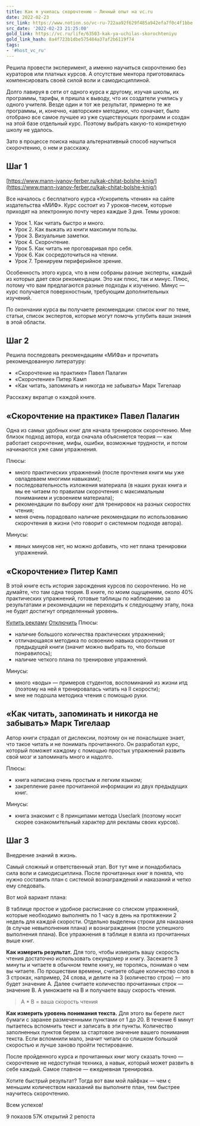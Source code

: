 ```yaml
---
title: Как я училась скорочтению — Личный опыт на vc.ru
date: 2022-02-23
src_link: https://www.notion.so/vc-ru-722aa92f629f485a942efa7f0c4f1bbe
src_date: '2022-02-23 21:25:00'
gold_link: https://vc.ru/life/63503-kak-ya-uchilas-skorochteniyu
gold_link_hash: 8a4f723b1dbe575484a37af2b6119f74
tags:
- '#host_vc_ru'
---
```



Решила провести эксперимент, а именно научиться скорочтению без кураторов или платных курсов. А отсутствие ментора приготовилась компенсировать своей силой воли и самодисциплиной.


Долго лавируя в сети от одного курса к другому, изучая школы, их программы, тарифы, я пришла к выводу, что их создатели учились у одного учителя. Везде один и тот же результат, примерно те же программы, и, конечно, «авторские» методики, что означает, было отобрано все самое лучшее из уже существующих программ и создан на этой базе отдельный курс. Поэтому выбрать какую-то конкретную школу не удалось. 


Зато в процессе поиска нашла альтернативный способ научиться скорочтению, о нем и расскажу.


Шаг 1
-----






[https://www.mann-ivanov-ferber.ru/kak-chitat-bolshe-knig/](https://www.mann-ivanov-ferber.ru/kak-chitat-bolshe-knig/) 



Все началось с бесплатного курса «Ускоритель чтения» на сайте издательства «МИФ». Курс состоит из 7 уроков-писем, которые приходят на электронную почту через каждые 3 дня. Темы уроков:


* Урок 1. Как читать быстро и много.
* Урок 2. Как выжать из книги максимум пользы.
* Урок 3. Визуальные заметки.
* Урок 4. Скорочтение.
* Урок 5. Как читать не проговаривая про себя.
* Урок 6. Как сосредоточиться на чтении.
* Урок 7. Тренируем периферийное зрение.


Особенность этого курса, что в нем собраны разные эксперты, каждый из которых дает свои рекомендации. Это как плюс, так и минус. Плюс, потому что вам предлагаются разные подходы к изучению. Минус — курс получается поверхностным, требующим дополнительных изучений.


По окончании курса вы получаете рекомендации: список книг по теме, статьи, список экспертов, которые могут помочь углубить ваши знания в этой области.


Шаг 2
-----


Решила последовать рекомендациям «МИФа» и прочитать рекомендованную литературу:


* «Скорочтение на практике» Павел Палагин
* «Скорочтение» Питер Камп
* «Как читать, запоминать и никогда не забывать» Марк Тигелаар


Расскажу вкратце о каждой книге. 


«Скорочтение на практике» Павел Палагин
---------------------------------------


Одна из самых удобных книг для начала тренировок скорочтению. Мне близок подход автора, когда сначала объясняется теория — как работает скорочтение, мифы, ошибки, возможные трудности, и потом начинаются уже сами упражнения.


Плюсы: 


* много практических упражнений (после прочтения книги мы уже овладеваем многими навыками);
* последовательность изложения материала (в наших руках книга и мы ее читаем по правилам скорочтения с максимальным пониманием и усвоением материала);
* рекомендации по выбору книг для тренировок на разных скоростях чтения;
* меня очень порадовало наличие рекомендации по использованию скорочтения в жизни (что говорит о системном подходе автора).


Минусы: 


* явных минусов нет, но можно добавить, что нет плана тренировки упражнений.


«Скорочтение» Питер Камп
------------------------


В этой книге есть история зарождения курсов по скорочтению. Но не думайте, что там одна теория. В книге, по моим ощущениям, около 40% практических упражнений, готовые таблицы по наблюдению за результатами и рекомендации не переходить к следующему этапу, пока не будет достигнут определенный уровень.


[Купить рекламу](https://cmtt.ru/ads/) 
[Отключить](/plus) 
Плюсы:


* наличие большого количества практических упражнений;
* отличающаяся методика по освоению навыка скорочтения от предыдущей книги (значит можно выбрать то, что больше понравилось);
* наличие четкого плана по тренировке упражнений.


Минусы:


* много «воды» — примеров студентов, воспоминаний из жизни итд (поэтому на ней я тренировалась читать на II скорости);
* мне не подошла методика чтения с помощью руки.


«Как читать, запоминать и никогда не забывать» Марк Тигелаар
------------------------------------------------------------


Автор книги страдал от дислексии, поэтому он не понаслышке знает, что такое читать и не понимать прочитанного. Он разработал курс, который поможет каждому с помощью простых упражнений развить свой мозг и запоминать много и надолго.


Плюсы: 


* книга написана очень простым и легким языком;
* закрепление ранее прочитанной информации из двух предыдущих книг.


Минусы:


* книга знакомит с 8 принципами метода Useclark (поэтому носит скорее ознакомительный характер для рекламы своих курсов).


Шаг 3
-----


Внедрение знаний в жизнь. 


Самый сложный и ответственный этап. Вот тут мне и понадобилась сила воли и самодисциплина. После прочитанных книг я поняла, что нужно составить план с системой вознаграждений и наказаний и четко ему следовать. 


Вот мой вариант плана:






 В таблице простое и удобное расписание со списком упражнений, которые необходимо выполнять по 1 часу в день на протяжении 2 недель для каждой скорости. Отдельно выделены строки для наказания (в случае невыполнения плана) и вознаграждения (после успешного выполнения плана). Все упражнения в таблице я взяла из прочитанных выше книг. 



**Как измерить результат.** Для того, чтобы измерить вашу скорость чтения достаточно использовать секундомер и книгу. Засекаете 3 минуты и читаете в обычном темпе книгу, не торопясь, понимая о чем вы читаете. По прошествии времени, считаете общее количество слов в 3 строках, например, 24 слова, и делите на 3 (количество строк) — это будет значение А. Далее считаете количество прочитанных строк — значение В. А умножаете на В и получаете вашу скорость чтения.




> А \* В = ваша скорость чтения



**Как измерить уровень понимания текста.** Для этого вы берете лист бумаги с заранее размеченными пунктами от 1 до 20. В течение 6 минут пытаетесь вспомнить текст и записать в эти пункты. Количество заполненных пунктов берем за стартовое значение вашего понимания текста. Если вспомнили мало, значит читали со слишком большой скоростью и лучше заново пройти тестирование. 


После пройденного курса и прочитанных книг могу сказать точно — скорочтение не недоступная техника, а навык, который может развить в себе каждый. Самое главное — ежедневная тренировка. 


Хотите быстрый результат? Тогда вот вам мой лайфхак — чем с меньшим количеством наказаний вы выполните план, тем быстрее научитесь скорочтению.


Всем успехов!


9
показов
57K
открытий
2
репоста